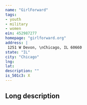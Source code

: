 ```yaml
---
name: "GirlForward"
tags:
- youth
- military
- women
ein: 452987277
homepage: "girlforward.org"
address: |
 1251 W Devon, \nChicago, IL 60660
state: "IL"
city: "Chicago"
lng: 
lat: 
description: ""
is_501c3: X
---
```


## Long description


